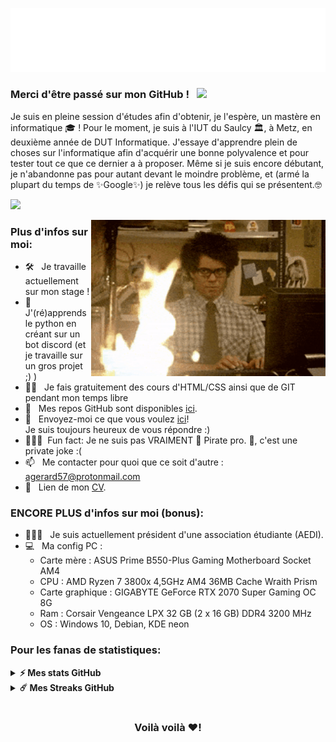 
![](https://github.com/agerard57/agerard57/blob/main/gif_ag.gif)

### Merci d'être passé sur mon GitHub ! &nbsp; ![](https://komarev.com/ghpvc/?username=agerard57&label=Visiteurs+:)

Je suis en pleine session d'études afin d'obtenir, je l'espère, un mastère en informatique 🎓 ! 
Pour le moment, je suis à l'IUT du Saulcy 🏛, à Metz, en deuxième année de DUT Informatique.
J'essaye d'apprendre plein de choses sur l'informatique afin d'acquérir une bonne polyvalence et pour tester tout ce que ce dernier a à proposer.
Même si je suis encore débutant, je n'abandonne pas pour autant devant le moindre problème, et (armé la plupart du temps de ✨Google✨) je relève tous les défis qui se présentent.🤓

[![](https://gitwar.herokuapp.com/badge?username=agerard57&label=Gitwar%20Profile%20Score&style=for-the-badge&color=0088cc)](https://gitwar.herokuapp.com/)

<img align="right" height="250" width="375" alt="" src="https://github.com/agerard57/agerard57/blob/main/fire.gif" />

### Plus d'infos sur moi:

- 🛠 &nbsp; Je travaille actuellement sur mon stage !
- 🚀 &nbsp; J'(ré)apprends le python en créant sur un bot discord (et je travaille sur un gros projet ;) )
- 👨‍🏫 &nbsp; Je fais gratuitement des cours d'HTML/CSS ainsi que de GIT pendant mon temps libre
- 👾 &nbsp; Mes repos GitHub sont disponibles [ici](https://github.com/agerard57?tab=repositories).
- 💬 &nbsp; Envoyez-moi ce que vous voulez [ici](https://github.com/agerard57/agerard57/issues/new)! <br /> Je suis toujours heureux de vous répondre :) 
- 👨🏻‍💻&nbsp; Fun fact: Je ne suis pas VRAIMENT 🏴 Pirate pro. 🏴, c'est une private joke :(
- 📫 &nbsp; Me contacter pour quoi que ce soit d'autre : agerard57@protonmail.com
- 📝 &nbsp; Lien de mon [CV](https://github.com/agerard57/agerard57.github.io/blob/master/medias/cv.pdf).

### ENCORE PLUS d'infos sur moi (bonus):

- 👨🏻‍💼 &nbsp; Je suis actuellement président d'une association étudiante (AEDI).
- 💻 &nbsp; Ma config PC : <br />
  - Carte mère : ASUS Prime B550-Plus Gaming Motherboard Socket AM4
  - CPU : AMD Ryzen 7 3800x 4,5GHz AM4 36MB Cache Wraith Prism
  - Carte graphique : GIGABYTE GeForce RTX 2070 Super Gaming OC 8G
  - Ram : Corsair Vengeance LPX 32 GB (2 x 16 GB) DDR4 3200 MHz
  - OS : Windows 10, Debian, KDE neon


### Pour les fanas de statistiques:

<details>	
  <summary><b>⚡ Mes stats GitHub</b></summary>

<img height="180em" src="https://github-readme-stats.vercel.app/api?username=agerard57&show_icons=true&hide_border=true&&count_private=true&include_all_commits=true" />
<img height="180em" src="https://github-readme-stats.vercel.app/api/top-langs/?username=agerard57&show_icons=true&hide_border=true&layout=compact&langs_count=8"/>
</details>

<details>	
  <summary><b>☄️ Mes Streaks GitHub</b></summary>

<img height="180em" src="https://github-readme-streak-stats.herokuapp.com/?user=agerard57&hide_border=true" />
</details>


#

<div align="center">

### Voilà voilà ❤️!

</div>
